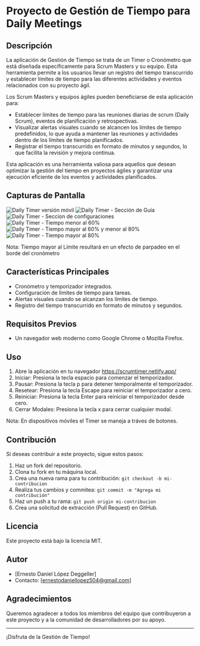 # Proyecto de Gestión de Tiempo para Daily Meetings

## Descripción
La aplicación de Gestión de Tiempo se trata de un Timer o Cronómetro que está diseñada específicamente para Scrum Masters y su equipo. Esta herramienta permite a los usuarios llevar un registro del tiempo transcurrido y establecer límites de tiempo para las diferentes actividades y eventos relacionados con su proyecto ágil.

Los Scrum Masters y equipos ágiles pueden beneficiarse de esta aplicación para:

- Establecer límites de tiempo para las reuniones diarias de scrum (Daily Scrum), eventos de planificación y retrospectivas.
- Visualizar alertas visuales cuando se alcancen los límites de tiempo predefinidos, lo que ayuda a mantener las reuniones y actividades dentro de los límites de tiempo planificados.
- Registrar el tiempo transcurrido en formato de minutos y segundos, lo que facilita la revisión y mejora continua.

Esta aplicación es una herramienta valiosa para aquellos que desean optimizar la gestión del tiempo en proyectos ágiles y garantizar una ejecución eficiente de los eventos y actividades planificados.

## Capturas de Pantalla
![Daily Timer versión móvil](./public/images/mobileVersion.png)
![Daily Timer - Sección de Guía](./public/images/guideSection.png)
![Daily Timer - Seccion de configuraciones](./public/images/settingsSection.png)
![Daily Timer - Tiempo menor al 60%](./public/images/normalTime.png)
![Daily Timer - Tiempo mayor al 60% y menor al 80%](./public/images/alertTime.png)
![Daily Timer - Tiempo mayor al 80%](./public/images/dangerTime.png)

Nota: Tiempo mayor al Límite resultará en un efecto de parpadeo en el borde del cronómetro

## Características Principales
- Cronómetro y temporizador integrados.
- Configuración de límites de tiempo para tareas.
- Alertas visuales cuando se alcanzan los límites de tiempo.
- Registro del tiempo transcurrido en formato de minutos y segundos.

## Requisitos Previos
- Un navegador web moderno como Google Chrome o Mozilla Firefox.

## Uso
1. Abre la aplicación en tu navegador https://scrumtimer.netlify.app/ 
2. Iniciar: Presiona la tecla espacio para comenzar el temporizador.
3. Pausar: Presiona la tecla p para detener temporalmente el temporizador.
4. Resetear: Presiona la tecla Escape para reiniciar el temporizador a cero.
5. Reiniciar: Presiona la tecla Enter para reiniciar el temporizador desde cero.
6. Cerrar Modales: Presiona la tecla x para cerrar cualquier modal.

Nota: En dispositivos móviles el Timer se maneja a tráves de botones.

## Contribución
Si deseas contribuir a este proyecto, sigue estos pasos:
1. Haz un fork del repositorio.
2. Clona tu fork en tu máquina local.
3. Crea una nueva rama para tu contribución: `git checkout -b mi-contribucion`
4. Realiza tus cambios y commitea: `git commit -m "Agrega mi contribución"`
5. Haz un push a tu rama: `git push origin mi-contribucion`
6. Crea una solicitud de extracción (Pull Request) en GitHub.

## Licencia
Este proyecto está bajo la licencia MIT.

## Autor
- [Ernesto Daniel López Deggeller]
- Contacto: [ernestodaniellopez504@gmail.com]

## Agradecimientos
Queremos agradecer a todos los miembros del equipo que contribuyeron a este proyecto y a la comunidad de desarrolladores por su apoyo.

---

¡Disfruta de la Gestión de Tiempo!
